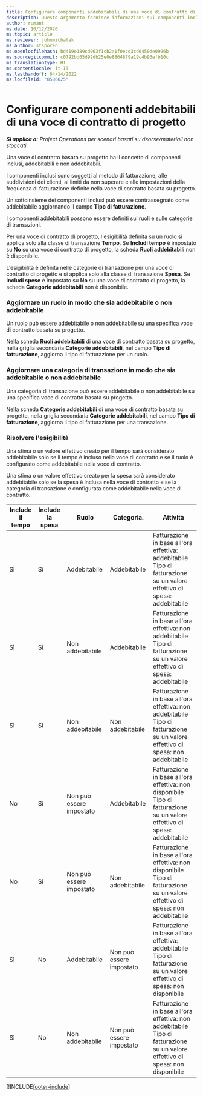 ```yaml
---
title: Configurare componenti addebitabili di una voce di contratto di progetto
description: Questo argomento fornisce informazioni sui componenti inclusi, addebitabili e non addebitabili nelle voci del contratto.
author: rumant
ms.date: 10/12/2020
ms.topic: article
ms.reviewer: johnmichalak
ms.author: stsporen
ms.openlocfilehash: bd419e189cd063f1cb2a1f0ecd3cd6450de0996b
ms.sourcegitcommit: c0792bd65d92db25e0e8864879a19c4b93efb10c
ms.translationtype: HT
ms.contentlocale: it-IT
ms.lasthandoff: 04/14/2022
ms.locfileid: "8586625"
---
```

# <a name="configure-chargeable-components-of-a-project-contract-line"></a>Configurare componenti addebitabili di una voce di contratto di progetto

_**Si applica a:** Project Operations per scenari basati su risorse/materiali non stoccati_

Una voce di contratto basata su progetto ha il concetto di componenti inclusi, addebitabili e non addebitabili.

I componenti inclusi sono soggetti al metodo di fatturazione, alle suddivisioni dei clienti, ai limiti da non superare e alle impostazioni della frequenza di fatturazione definite nella voce di contratto basata su progetto.

Un sottoinsieme dei componenti inclusi può essere contrassegnato come addebitabile aggiornando il campo **Tipo di fatturazione**.

I componenti addebitabili possono essere definiti sui ruoli e sulle categorie di transazioni.

Per una voce di contratto di progetto, l'esigibilità definita su un ruolo si applica solo alla classe di transazione **Tempo**. Se **Includi tempo** è impostato su **No** su una voce di contratto di progetto, la scheda **Ruoli addebitabili** non è disponibile.

L'esigibilità è definita nelle categorie di transazione per una voce di contratto di progetto e si applica solo alla classe di transazione **Spesa**. Se **Includi spese** è impostato su **No** su una voce di contratto di progetto, la scheda **Categorie addebitabili** non è disponibile.

### <a name="update-a-role-to-be-chargeable-or-non-chargeable"></a>Aggiornare un ruolo in modo che sia addebitabile o non addebitabile

Un ruolo può essere addebitabile o non addebitabile su una specifica voce di contratto basata su progetto.

Nella scheda **Ruoli addebitabili** di una voce di contratto basata su progetto, nella griglia secondaria **Categorie addebitabili**, nel campo **Tipo di fatturazione**, aggiorna il tipo di fatturazione per un ruolo.

### <a name="update-a-transaction-category-to-be-chargeable-or-non-chargeable"></a>Aggiornare una categoria di transazione in modo che sia addebitabile o non addebitabile

Una categoria di transazione può essere addebitabile o non addebitabile su una specifica voce di contratto basata su progetto.

Nella scheda **Categorie addebitabili** di una voce di contratto basata su progetto, nella griglia secondaria **Categorie addebitabili**, nel campo **Tipo di fatturazione**, aggiorna il tipo di fatturazione per una transazione.

### <a name="resolve-chargeability"></a>Risolvere l'esigibilità

Una stima o un valore effettivo creato per il tempo sarà considerato addebitabile solo se il tempo è incluso nella voce di contratto e se il ruolo è configurato come addebitabile nella voce di contratto.

Una stima o un valore effettivo creato per la spesa sarà considerato addebitabile solo se la spesa è inclusa nella voce di contratto e se la categoria di transazione è configurata come addebitabile nella voce di contratto.

| Include il tempo | Include la spesa | Ruolo | Categoria. | Attività |
| --- | --- | --- | --- | --- |
| Sì | Sì | Addebitabile | Addebitabile | Fatturazione in base all'ora effettiva: addebitabile </br>Tipo di fatturazione su un valore effettivo di spesa: addebitabile |
| Sì | Sì | Non addebitabile | Addebitabile | Fatturazione in base all'ora effettiva: non addebitabile </br>Tipo di fatturazione su un valore effettivo di spesa: addebitabile |
| Sì | Sì | Non addebitabile | Non addebitabile | Fatturazione in base all'ora effettiva: non addebitabile </br>Tipo di fatturazione su un valore effettivo di spesa: non addebitabile |
| No | Sì | Non può essere impostato | Addebitabile | Fatturazione in base all'ora effettiva: non disponibile </br>Tipo di fatturazione su un valore effettivo di spesa: addebitabile |
| No | Sì | Non può essere impostato | Non addebitabile | Fatturazione in base all'ora effettiva: non disponibile </br>Tipo di fatturazione su un valore effettivo di spesa: non addebitabile |
| Sì | No | Addebitabile | Non può essere impostato | Fatturazione in base all'ora effettiva: addebitabile </br>Tipo di fatturazione su un valore effettivo di spesa: non disponibile |
| Sì | No | Non addebitabile | Non può essere impostato | Fatturazione in base all'ora effettiva: non addebitabile </br> Tipo di fatturazione su un valore effettivo di spesa: non disponibile |


[!INCLUDE[footer-include](../includes/footer-banner.md)]
